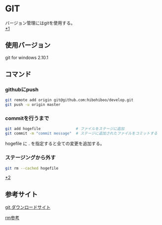 # GIT

バージョン管理にはgitを使用する。  
[*1][*1]

## 使用バージョン

git for windows 2.10.1

## コマンド

### githubにpush

```bash
git remote add origin git@github.com:hibohiboo/develop.git
git push -u origin master
```

### commitを行うまで

```bash
git add hogefile                # ファイルをステージに追加
git commit -m "commit message"  # ステージに追加されたファイルをコミットする
```

hogefile に . を指定すると全ての変更を追加する。

### ステージングから外す

```bash
git rm --cached hogefile
```

[*2][*2]

## 参考サイト

[git ダウンロードサイト][*1]

[rm参考][*2]

[*1]:https://git-scm.com/download/win
[*2]:http://qiita.com/megu_ma/items/a438a71c84145f14d04e